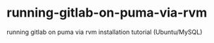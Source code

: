 running-gitlab-on-puma-via-rvm
=======================

running gitlab on puma via rvm installation tutorial (Ubuntu/MySQL)
